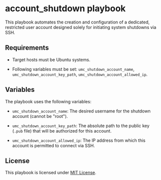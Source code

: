 # account_shutdown playbook

This playbook automates the creation and configuration of a dedicated, restricted user account designed solely for initiating system shutdowns via SSH.

## Requirements

- Target hosts must be Ubuntu systems.

- Following variables must be set: `umc_shutdown_account_name`, `umc_shutdown_account_key_path`, `umc_shutdown_account_allowed_ip`.

## Variables

The playbook uses the following variables:

- `umc_shutdown_account_name`: The desired username for the shutdown account (cannot be "root").

- `umc_shutdown_account_key_path`: The absolute path to the public key (`.pub` file) that will be authorized for this account.

- `umc_shutdown_account_allowed_ip`: The IP address from which this account is permitted to connect via SSH.

## License

This playbook is licensed under [MIT License](https://opensource.org/licenses/MIT).

